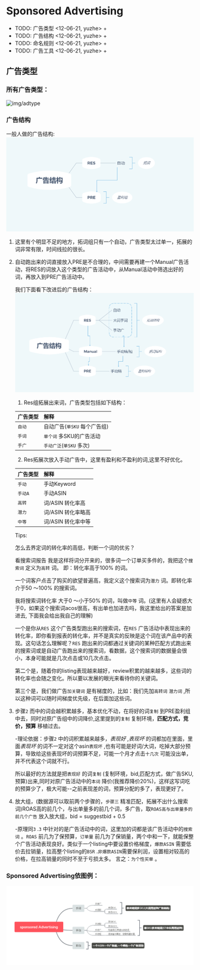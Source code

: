 # Sponsored Advertising
+ TODO: 广告类型  <12-06-21, yuzhe> +
+ TODO: 广告结构  <12-06-21, yuzhe> +
+ TODO: 命名规则  <12-06-21, yuzhe> +
+ TODO: 广告工具  <12-06-21, yuzhe> +

## 广告类型
### 所有广告类型：
![img/adtype](./img/adtype.bmp)

### 广告结构
一般人做的广告结构:
![img/errorstructure](./img/errorstructure.bmp)

1. 这里有个明显不足的地方，拓词组只有一个自动，广告类型太过单一，拓展的词非常有限，时间线拉的很长。
2. 自动跑出来的词直接放入PRE是不合理的，中间需要再建一个Manual广告活动，将RES的词放入这个类型的广告活动中，从Manual活动中筛选出好的词，再放入到PRE广告活动中。

	我们下面看下改进后的广告结构：
![img/improvecamgagin](./img/improvecamgagin.bmp)
	1. Res组拓展出来词，广告类型包括如下结构：

	| 广告类型 | 解释                         |
	|----------|------------------------------|
	| `自动`   | 自动广告(`单SKU` 每个广告组) |
	| `手词`   | `单个词` 多SKU的广告活动     |
	| `手广`   | `手动广泛`(`单SKU` 多次)     |

	2. Res拓展次放入手动广告中，这里有盈利和不盈利的词,这里不好优化。

	| 广告类型 | 解释               |
	|----------|--------------------|
	| `手动`   | 手动Keyword        |
	| `手动A`  | 手动ASIN           |
	| `高转`   | 词/ASIN 转化率高   |
	| `潜力`   | 词/ASIN 转化率略高 |
	| `中等`   | 词/ASIN 转化率中等 |
	Tips:

	怎么去界定词的转化率的高低，判断一个词的优劣？

	看搜索词报告 我是这样将词分开来的，很多词一个订单买多件的，我把这个`搜索词` 定义为`高转` 词。
	即：转化率高于100% 的词。

	一个词客户点击了购买的欲望普遍高，我定义这个搜索词为`潜力` 词。即转化率介于50 ～100% 的搜索词。

	我将搜索词转化率 大于0 ～小于50% 的词，叫做`中等` 词。(这里有人会疑惑大于0，如果这个搜索词acos很高，有出单也加进去吗，我这里给出的答案是加进去, 下面我会给出我自己的理解)

	一个是你从`RES` 这个广告类型跑出来的搜索词，在`RES` 广告活动中表现出来的转化率，即你看到报表的转化率，并不是真实的反映是这个词在该产品中的表现。这句话怎么理解呢？`RES` 跑出来的词都通过关键词的某种匹配方式跑出来的搜索词或是自动广告跑出来的搜索词，看数据，这个搜索词的数据量会很小，本身可能就是几次点击或10几次点击。

	第二个是，随着你的listing表现越来越好，review积累的越来越多，这些词的转化率也会随之变化。所以要以发展的眼光来看待你的关键词。

	第三个是，我们做广告`加关键词` 是有梯度的，比如：我们先加`高转词` `潜力词` ,所以这种词可以随时间梯度优先级，在后面加这些词。


3. 步骤`2` 而中的词会越积累越多，基本优化不动，在将好的词`复制` 到PRE盈利组中去，同时对原广告组中的词降价,这里提到的`复制` 复制环境，**匹配方式，竞价，预算** 移植过去。

	-理论依据：步骤`2` 中的词积累越来越多，*表现好* ,*表现坏* 的词都加在里面，里面*表现坏* 的词不一定对这个asin`表现坏` ,也有可能是好词/大词，吃掉大部分预算，导致给这些表现坏的词预算不足，可能一个月才点击`十几次` 可能没出单，并不代表这个词就不行。

	所以最好的方法就是把`表现好` 的词`复制` (复制环境，bid,匹配方式，做广告SKU,预算)出来,同时对原广告活动中的`本词` 降价(我推荐降价20%)，这样这写词吃的预算少了，极大可能--之前表现差的词，预算分配的多了，表现更好了。


4. 放大组，(数据源可以取前两个步骤的，`步骤三` 精准匹配，拓展不出什么搜索词)ROAS高的前几个，与出单量多的前几个词，多广告，取`ROAS高与出单量多的前几个广告` 放入放大组，bid = suggestbid + 0.5

	-原理同`3` .`3` 中针对的是广告活动中的词，这里加的词都是该广告活动中的`搜索词` 。`ROAS` 前几为了保预算，`订单量` 前几为了保销量，两个中和一下，就能保整个广告活动表现良好。类似于一个listing中要设置价格梯度，`爆款ASIN` 需要低价去拉销量，拉高整个listing的`BSR` .`非爆款ASIN`需要保利润，设置相对较高的价格，在拉高销量的同时不至于亏损太多。 言之：`为个性买单`  。
### Sponsored Advertising依图例：
![img/sponsord](./img/sponsord.bmp)
